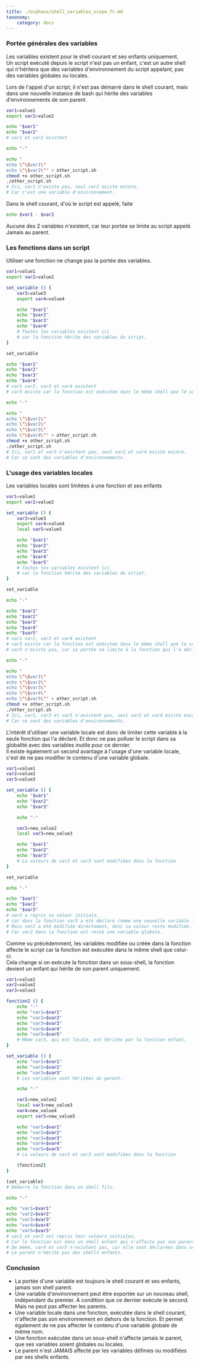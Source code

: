 ```yaml
---
title: ./orphans/shell_variables_scope_fr.md
taxonomy:
    category: docs
---
```

### Portée générales des variables

Les variables existent pour le shell courant et ses enfants uniquement.  
Un script exécuté depuis le script n'est pas un enfant, c'est un autre shell qui n'héritera que des variables d'environnement du script appelant, pas des variables globales ou locales.

Lors de l'appel d'un script, il n'est pas démarré dans le shell courant, mais dans une nouvelle instance de bash qui hérite des variables d'environnements de son parent.
```bash
var1=value1
export var2=value2

echo "$var1"
echo "$var2"
# var1 et var2 existent

echo "-"

echo "
echo \"\$var1\"
echo \"\$var2\"" > other_script.sh
chmod +x other_script.sh
./other_script.sh
# Ici, var1 n'existe pas, seul var2 existe encore.
# Car c'est une variable d'environnement.
```
Dans le shell courant, d'où le script est appelé, faite
```bash
echo $var1 - $var2
```
Aucune des 2 variables n'existent, car leur portée se limite au script appelé. Jamais au parent.


### Les fonctions dans un script

Utiliser une fonction ne change pas la portée des variables.
```bash
var1=value1
export var2=value2

set_variable () {
	var3=value3
	export var4=value4

	echo "$var1"
	echo "$var2"
	echo "$var3"
	echo "$var4"
	# Toutes les variables existent ici
	# car la fonction hérite des variables du script.
}

set_variable

echo "$var1"
echo "$var2"
echo "$var3"
echo "$var4"
# var1 var2, var3 et var4 existent
# var3 existe car la fonction est exécutée dans le même shell que le script lui-même.

echo "-"

echo "
echo \"\$var1\"
echo \"\$var2\"
echo \"\$var3\"
echo \"\$var4\"" > other_script.sh
chmod +x other_script.sh
./other_script.sh
# Ici, var1 et var3 n'existent pas, seul var2 et var4 existe encore.
# Car ce sont des variables d'environnements.
```

### L'usage des variables locales

Les variables locales sont limitées à une fonction et ses enfants
```bash
var1=value1
export var2=value2

set_variable () {
	var3=value3
	export var4=value4
	local var5=value5

	echo "$var1"
	echo "$var2"
	echo "$var3"
	echo "$var4"
	echo "$var5"
	# Toutes les variables existent ici
	# car la fonction hérite des variables du script.
}

set_variable

echo "-"

echo "$var1"
echo "$var2"
echo "$var3"
echo "$var4"
echo "$var5"
# var1 var2, var3 et var4 existent
# var3 existe car la fonction est exécutée dans le même shell que le script lui-même.
# var5 n'existe pas, car sa portée se limite à la fonction qui l'a déclaré

echo "-"

echo "
echo \"\$var1\"
echo \"\$var2\"
echo \"\$var3\"
echo \"\$var4\"
echo \"\$var5\"" > other_script.sh
chmod +x other_script.sh
./other_script.sh
# Ici, var1, var3 et var5 n'existent pas, seul var2 et var4 existe encore.
# Car ce sont des variables d'environnements.
```

L'intérêt d'utiliser une variable locale est donc de limiter cette variable à la seule fonction qui l'a déclaré. Et donc ne pas polluer le script dans sa globalité avec des variables inutile pour ce dernier.  
Il existe également un second avantage à l'usage d'une variable locale, c'est de ne pas modifier le contenu d'une variable globale.
```bash
var1=value1
var2=value2
var3=value3

set_variable () {
	echo "$var1"
	echo "$var2"
	echo "$var3"

	echo "-"

	var2=new_value2
	local var3=new_value3

	echo "$var1"
	echo "$var2"
	echo "$var3"
	# La valeurs de var2 et var3 sont modifiées dans la fonction
}

set_variable

echo "-"

echo "$var1"
echo "$var2"
echo "$var3"
# var3 a repris sa valeur initiale,
# car dans la fonction var3 a été déclaré comme une nouvelle variable locale.
# Mais var2 a été modifiée directement, donc sa valeur reste modifiée.
# Car var2 dans la fonction est resté une variable globale.
```

Comme vu précédemment, les variables modifiée ou créée dans la fonction affecte le script car la fonction est exécutée dans le même shell que celui-ci.  
Cela change si on exécute la fonction dans un sous-shell, la fonction devient un enfant qui hérite de son parent uniquement.
```bash
var1=value1
var2=value2
var3=value3

fonction2 () {
	echo "-"
	echo "var1=$var1"
	echo "var2=$var2"
	echo "var3=$var3"
	echo "var4=$var4"
	echo "var5=$var5"
	# Même var3, qui est locale, est héritée par la fonction enfant.
}

set_variable () {
	echo "var1=$var1"
	echo "var2=$var2"
	echo "var3=$var3"
	# Les variables sont héritées du parent.

	echo "-"

	var2=new_value2
	local var3=new_value3
	var4=new_value4
	export var5=new_value5

	echo "var1=$var1"
	echo "var2=$var2"
	echo "var3=$var3"
	echo "var4=$var4"
	echo "var5=$var5"
	# La valeurs de var2 et var3 sont modifiées dans la fonction

	(fonction2)
}

(set_variable)
# Démarre la fonction dans un shell fils.

echo "-"

echo "var1=$var1"
echo "var2=$var2"
echo "var3=$var3"
echo "var4=$var4"
echo "var5=$var5"
# var2 et var3 ont repris leur valeurs initiales,
# Car la fonction est dans un shell enfant qui n'affecte pas son parent.
# De même, var4 et var5 n'existent pas, car elle sont déclarées dans un shell enfant.
# Le parent n'hérite pas des shells enfants.
```

### Conclusion

- La portée d'une variable est toujours le shell courant et ses enfants, jamais son shell parent.
- Une variable d'environnement peut être exportée sur un nouveau shell, indépendant du premier. À condition que ce dernier exécute le second. Mais ne peut pas affecter les parents.
- Une variable locale dans une fonction, exécutée dans le shell courant, n'affecte pas son environnement en dehors de la fonction. Et permet également de ne pas affecter le contenu d'une variable globale de même nom.
- Une fonction exécutée dans un sous-shell n'affecte jamais le parent, que ses variables soient globales ou locales.
- Le parent n'est JAMAIS affecté par les variables définies ou modifiées par ses shells enfants.
